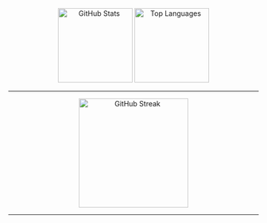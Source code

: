 <div align="center">
  <img src="https://github-readme-stats.vercel.app/api?username=ken656ny&hide_title=false&hide_rank=false&show_icons=true&include_all_commits=true&count_private=true&disable_animations=false&theme=dracula&locale=en&hide_border=false" height="150" alt="GitHub Stats" />
  <img src="https://github-readme-stats.vercel.app/api/top-langs?username=ken656ny&locale=en&hide_title=false&layout=compact&card_width=320&langs_count=5&theme=dracula&hide_border=false" height="150" alt="Top Languages" />
</div>

---
<div align="center">
  <img src="https://streak-stats.demolab.com?user=ken656ny&locale=en&mode=daily&theme=dark&hide_border=false&border_radius=5&order=3" height="220" alt="GitHub Streak" />
</div>

---


